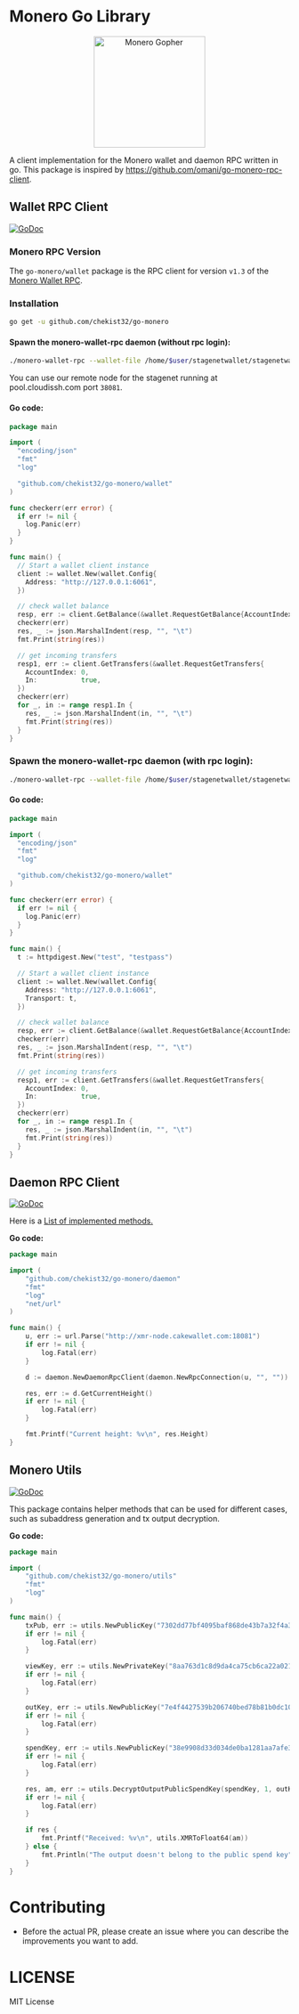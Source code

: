 Monero Go Library
====================

<p align="center">
<img src="./media/img/monero_gopher.png" alt="Monero Gopher" width="200" />
</p>

A client implementation for the Monero wallet and daemon RPC written in go.
This package is inspired by https://github.com/omani/go-monero-rpc-client.

## Wallet RPC Client

[![GoDoc](https://godoc.org/github.com/chekist32/go-monero/wallet?status.svg)](https://godoc.org/github.com/chekist32/go-monero/wallet)

### Monero RPC Version
The ```go-monero/wallet``` package is the RPC client for version `v1.3` of the [Monero Wallet RPC](https://www.getmonero.org/resources/developer-guides/wallet-rpc.html).

### Installation

```sh
go get -u github.com/chekist32/go-monero
```

#### Spawn the monero-wallet-rpc daemon (without rpc login):

```sh
./monero-wallet-rpc --wallet-file /home/$user/stagenetwallet/stagenetwallet --daemon-address pool.cloudissh.com:38081 --stagenet --rpc-bind-port 6061 --password 'mystagenetwalletpassword' --disable-rpc-login
```
You can use our remote node for the stagenet running at pool.cloudissh.com port `38081`.

#### Go code:

```Go
package main

import (
  "encoding/json"
  "fmt"
  "log"

  "github.com/chekist32/go-monero/wallet"
)

func checkerr(err error) {
  if err != nil {
    log.Panic(err)
  }
}

func main() {
  // Start a wallet client instance
  client := wallet.New(wallet.Config{
    Address: "http://127.0.0.1:6061",
  })

  // check wallet balance
  resp, err := client.GetBalance(&wallet.RequestGetBalance{AccountIndex: 0})
  checkerr(err)
  res, _ := json.MarshalIndent(resp, "", "\t")
  fmt.Print(string(res))

  // get incoming transfers
  resp1, err := client.GetTransfers(&wallet.RequestGetTransfers{
    AccountIndex: 0,
    In:           true,
  })
  checkerr(err)
  for _, in := range resp1.In {
    res, _ := json.MarshalIndent(in, "", "\t")
    fmt.Print(string(res))
  }
}
```

### Spawn the monero-wallet-rpc daemon (with rpc login):

```sh
./monero-wallet-rpc --wallet-file /home/$user/stagenetwallet/stagenetwallet --daemon-address pool.cloudissh.com:38081 --stagenet --rpc-bind-port 6061 --password 'mystagenetwalletpassword' --rpc-login test:testpass
```

#### Go code:

```Go
package main

import (
  "encoding/json"
  "fmt"
  "log"

  "github.com/chekist32/go-monero/wallet"
)

func checkerr(err error) {
  if err != nil {
    log.Panic(err)
  }
}

func main() {
  t := httpdigest.New("test", "testpass")

  // Start a wallet client instance
  client := wallet.New(wallet.Config{
    Address: "http://127.0.0.1:6061",
    Transport: t,
  })

  // check wallet balance
  resp, err := client.GetBalance(&wallet.RequestGetBalance{AccountIndex: 0})
  checkerr(err)
  res, _ := json.MarshalIndent(resp, "", "\t")
  fmt.Print(string(res))

  // get incoming transfers
  resp1, err := client.GetTransfers(&wallet.RequestGetTransfers{
    AccountIndex: 0,
    In:           true,
  })
  checkerr(err)
  for _, in := range resp1.In {
    res, _ := json.MarshalIndent(in, "", "\t")
    fmt.Print(string(res))
  }
}
```


## Daemon RPC Client

[![GoDoc](https://godoc.org/github.com/chekist32/go-monero/wallet?status.svg)](https://godoc.org/github.com/chekist32/go-monero/daemon)

Here is a [List of implemented methods.](https://github.com/chekist32/go-monero/issues/5)

**Go code:**
```Go
package main

import (
	"github.com/chekist32/go-monero/daemon"
	"fmt"
	"log"
	"net/url"
)

func main() {
	u, err := url.Parse("http://xmr-node.cakewallet.com:18081")
	if err != nil {
		log.Fatal(err)
	}

	d := daemon.NewDaemonRpcClient(daemon.NewRpcConnection(u, "", ""))

	res, err := d.GetCurrentHeight()
	if err != nil {
		log.Fatal(err)
	}

	fmt.Printf("Current height: %v\n", res.Height)
}
```

## Monero Utils

[![GoDoc](https://godoc.org/github.com/chekist32/go-monero/wallet?status.svg)](https://godoc.org/github.com/chekist32/go-monero/utils)

This package contains helper methods that can be used for different cases, such as subaddress generation and tx output decryption.

**Go code:**
```Go
package main

import (
	"github.com/chekist32/go-monero/utils"
	"fmt"
	"log"
)

func main() {
	txPub, err := utils.NewPublicKey("7302dd77bf4095baf868de43b7a32f4a36fe9d8b48ccfff537157a4a786fa364")
	if err != nil {
		log.Fatal(err)
	}

	viewKey, err := utils.NewPrivateKey("8aa763d1c8d9da4ca75cb6ca22a021b5cca376c1367be8d62bcc9cdf4b926009")
	if err != nil {
		log.Fatal(err)
	}

	outKey, err := utils.NewPublicKey("7e4f4427539b206740bed78b81b0dc10acb89aa1545880863f73264492ee0c16")
	if err != nil {
		log.Fatal(err)
	}

	spendKey, err := utils.NewPublicKey("38e9908d33d034de0ba1281aa7afe3907b795cea14852b3d8fe276e8931cb130")
	if err != nil {
		log.Fatal(err)
	}

	res, am, err := utils.DecryptOutputPublicSpendKey(spendKey, 1, outKey, "5db33f80fd4990bc", txPub, viewKey)
	if err != nil {
		log.Fatal(err)
	}

	if res {
		fmt.Printf("Received: %v\n", utils.XMRToFloat64(am))
	} else {
		fmt.Println("The output doesn't belong to the public spend key")
	}
}
```

# Contributing
- Before the actual PR, please create an issue where you can describe the improvements you want to add.


# LICENSE
MIT License
